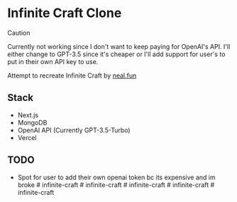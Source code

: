 # Infinite Craft Clone

> [!CAUTION]
> Currently not working since I don't want to keep paying for OpenAI's API. I'll either change to GPT-3.5 since it's cheaper or I'll add support for user's to put in their own API key to use.

Attempt to recreate Infinite Craft by [neal.fun](https://neal.fun)

## Stack

- Next.js
- MongoDB
- OpenAI API (Currently GPT-3.5-Turbo)
- Vercel

## TODO

- Spot for user to add their own openai token bc its expensive and im broke
#   i n f i n i t e - c r a f t  
 #   i n f i n i t e - c r a f t  
 #   i n f i n i t e - c r a f t  
 #   i n f i n i t e - c r a f t  
 #   i n f i n i t e - c r a f t  
 